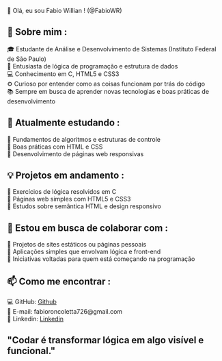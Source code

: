 👋 Olá, eu sou Fabio Willian ! (@FabioWR)<br/>

<h2>🚀 Sobre mim :<br/></h2>
🎓 Estudante de Análise e Desenvolvimento de Sistemas (Instituto Federal de São Paulo)<br/>
🧠 Entusiasta de lógica de programação e estrutura de dados<br/>
💻 Conhecimento em C, HTML5 e CSS3<br/>
⚙️ Curioso por entender como as coisas funcionam por trás do código<br/>
📚 Sempre em busca de aprender novas tecnologias e boas práticas de desenvolvimento<br/>

<h2>🌱 Atualmente estudando :<br/></h2>
🔹 Fundamentos de algoritmos e estruturas de controle<br/>
🔹 Boas práticas com HTML e CSS<br/>
🔹 Desenvolvimento de páginas web responsivas<br/>


<h2>💡 Projetos em andamento :<br/></h2>
🔸 Exercícios de lógica resolvidos em C<br/>
🔸 Páginas web simples com HTML5 e CSS3<br/>
🔸 Estudos sobre semântica HTML e design responsivo<br/>

<h2>🤝 Estou em busca de colaborar com :<br/></h2>
🔹 Projetos de sites estáticos ou páginas pessoais<br/>
🔹 Aplicações simples que envolvam lógica e front-end<br/>
🔹 Iniciativas voltadas para quem está começando na programação<br/>

<h2>📫 Como me encontrar :<br/></h2>
💻 GitHub: <a href="https://github.com/FabioWR">Github</a><br/>
📧 E-mail: fabioroncoletta726@gmail.com<br>
💼 Linkedin: <a href="https://www.linkedin.com/in/fabio-roncoletta-082b62273/">Linkedin</a></br>


<h2>"Codar é transformar lógica em algo visível e funcional."</h2>
